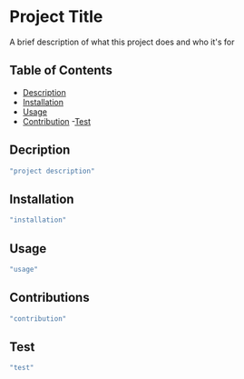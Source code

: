 
# Project Title

A brief description of what this project does and who it's for

## Table of Contents

- [Description](#decription)
- [Installation](#installation)
- [Usage](#usage)
- [Contribution](#contributions)
-[Test](#test)


## Decription

```bash
"project description"
```
## Installation
```bash
"installation"
```
## Usage

```bash
"usage"
```
## Contributions
```bash
"contribution"
```
## Test
```bash
"test"
```


